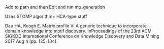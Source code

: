 Add to path and then
Edit and run mp_generation

Uses STOMP algorithm+ HCA-type stuff

Dau HA, Keogh E. Matrix profile V: A generic technique to incorporate domain knowledge into motif discovery. InProceedings of the 23rd ACM SIGKDD International Conference on Knowledge Discovery and Data Mining 2017 Aug 4 (pp. 125-134).